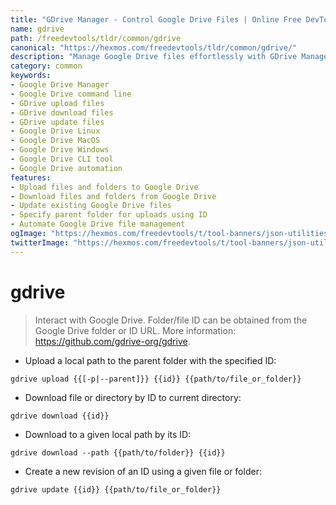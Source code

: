 ```yaml
---
title: "GDrive Manager - Control Google Drive Files | Online Free DevTools by Hexmos"
name: gdrive
path: /freedevtools/tldr/common/gdrive
canonical: "https://hexmos.com/freedevtools/tldr/common/gdrive/"
description: "Manage Google Drive files effortlessly with GDrive Manager. Upload, download, and update files directly from the command line. Free online tool, no registration required."
category: common
keywords:
- Google Drive Manager
- Google Drive command line
- GDrive upload files
- GDrive download files
- GDrive update files
- Google Drive Linux
- Google Drive MacOS
- Google Drive Windows
- Google Drive CLI tool
- Google Drive automation
features:
- Upload files and folders to Google Drive
- Download files and folders from Google Drive
- Update existing Google Drive files
- Specify parent folder for uploads using ID
- Automate Google Drive file management
ogImage: "https://hexmos.com/freedevtools/t/tool-banners/json-utilities-banner.png"
twitterImage: "https://hexmos.com/freedevtools/t/tool-banners/json-utilities-banner.png"
---
```


# gdrive

> Interact with Google Drive.
> Folder/file ID can be obtained from the Google Drive folder or ID URL.
> More information: <https://github.com/gdrive-org/gdrive>.

- Upload a local path to the parent folder with the specified ID:

`gdrive upload {{[-p|--parent]}} {{id}} {{path/to/file_or_folder}}`

- Download file or directory by ID to current directory:

`gdrive download {{id}}`

- Download to a given local path by its ID:

`gdrive download --path {{path/to/folder}} {{id}}`

- Create a new revision of an ID using a given file or folder:

`gdrive update {{id}} {{path/to/file_or_folder}}`

